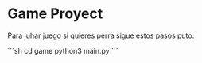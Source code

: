 # Game Proyect
Para juhar juego si quieres perra sigue estos pasos puto:

´´´sh
cd game
python3 main.py
´´´
